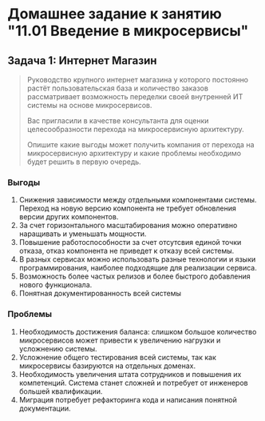 # Домашнее задание к занятию "11.01 Введение в микросервисы"

## Задача 1: Интернет Магазин

> Руководство крупного интернет магазина у которого постоянно растёт пользовательская база и количество заказов рассматривает возможность переделки своей внутренней ИТ системы на основе микросервисов. 
> 
> Вас пригласили в качестве консультанта для оценки целесообразности перехода на микросервисную архитектуру. 
> 
> Опишите какие выгоды может получить компания от перехода на микросервисную архитектуру и какие проблемы необходимо будет решить в первую очередь.

### Выгоды

1. Снижения зависимости между отдельными компонентами системы. Переход на новую версию компонента не требует обновления версии других компонентов.
2. За счет горизонтального масштабирования можно оперативно наращивать и уменьшать мощности.
3. Повышение работоспособности за счет отсутсвия единой точки отказа, отказ компонента не приведет к отказу всей системы.
4. В разных сервисах можно использовать разные технологии и языки программирования, наиболее подходящие для реализации сервиса.
5. Возможность более частых релизов и более быстрого добавления нового функционала.
6. Понятная документированность всей системы

### Проблемы

1. Необходимость достижения баланса: слишком большое количество микросервисов может привести к увеличению нагрузки и усложнению системы.
2. Усложнение общего тестирования всей системы, так как микросервисы базируются на отдельных доменах.
3. Необходимость увеличения штата сотрудников и повышения их компетенций. Система станет сложней и потребует от инженеров большей квалификации.
4. Миграция потребует рефакторинга кода и написания понятной документации.
